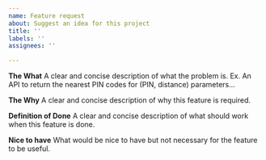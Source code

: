 ```yaml
---
name: Feature request
about: Suggest an idea for this project
title: ''
labels: ''
assignees: ''

---
```


**The What**
A clear and concise description of what the problem is. Ex. An API to return the nearest PIN codes for (PIN, distance) parameters...

**The Why**
A clear and concise description of why this feature is required.

**Definition of Done**
A clear and concise description of what should work when this feature is done.

**Nice to have**
What would be nice to have but not necessary for the feature to be useful.
